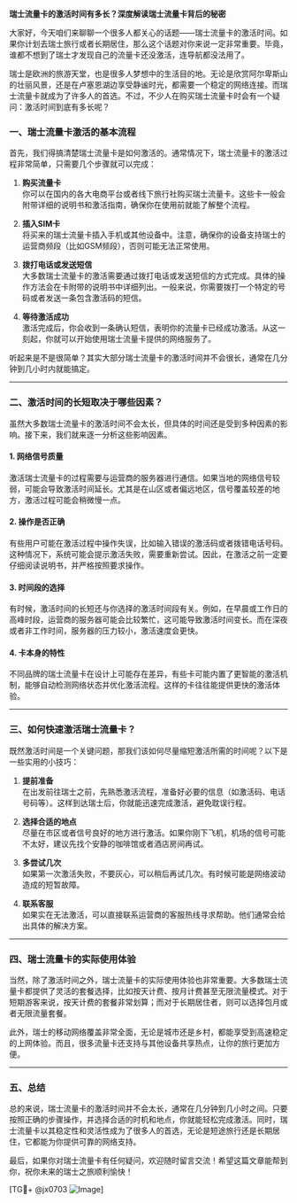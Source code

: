 **瑞士流量卡的激活时间有多长？深度解读瑞士流量卡背后的秘密**

大家好，今天咱们来聊聊一个很多人都关心的话题——瑞士流量卡的激活时间。如果你计划去瑞士旅行或者长期居住，那么这个话题对你来说一定非常重要。毕竟，谁都不想到了瑞士才发现自己的流量卡还没激活，连导航都没法用了。

瑞士是欧洲的旅游天堂，也是很多人梦想中的生活目的地。无论是欣赏阿尔卑斯山的壮丽风景，还是在卢塞恩湖边享受静谧时光，都需要一个稳定的网络连接。而瑞士流量卡就成为了许多人的首选。不过，不少人在购买瑞士流量卡时会有一个疑问：激活时间到底有多长呢？

### **一、瑞士流量卡激活的基本流程**

首先，我们得搞清楚瑞士流量卡是如何激活的。通常情况下，瑞士流量卡的激活过程非常简单，只需要几个步骤就可以完成：

1. **购买流量卡**  
   你可以在国内的各大电商平台或者线下旅行社购买瑞士流量卡。这些卡一般会附带详细的说明书和激活指南，确保你在使用前就能了解整个流程。

2. **插入SIM卡**  
   将买来的瑞士流量卡插入手机或其他设备中。注意，确保你的设备支持瑞士的运营商频段（比如GSM频段），否则可能无法正常使用。

3. **拨打电话或发送短信**  
   大多数瑞士流量卡的激活需要通过拨打电话或发送短信的方式完成。具体的操作方法会在卡附带的说明书中详细列出。一般来说，你需要拨打一个特定的号码或者发送一条包含激活码的短信。

4. **等待激活成功**  
   激活完成后，你会收到一条确认短信，表明你的流量卡已经成功激活。从这一刻起，你就可以开始使用瑞士流量卡提供的网络服务了。

听起来是不是很简单？其实大部分瑞士流量卡的激活时间并不会很长，通常在几分钟到几小时内就能搞定。

---

### **二、激活时间的长短取决于哪些因素？**

虽然大多数瑞士流量卡的激活时间不会太长，但具体的时间还是受到多种因素的影响。接下来，我们就来逐一分析这些影响因素。

#### **1. 网络信号质量**
激活瑞士流量卡的过程需要与运营商的服务器进行通信。如果当地的网络信号较弱，可能会导致激活时间延长。尤其是在山区或者偏远地区，信号覆盖较差的地方，激活过程可能会稍微慢一点。

#### **2. 操作是否正确**
有些用户可能在激活过程中操作失误，比如输入错误的激活码或者拨错电话号码。这种情况下，系统可能会提示激活失败，需要重新尝试。因此，在激活之前一定要仔细阅读说明书，并严格按照要求操作。

#### **3. 时间段的选择**
有时候，激活时间的长短还与你选择的激活时间段有关。例如，在早晨或工作日的高峰时段，运营商的服务器可能会比较繁忙，这可能导致激活时间变长。而在深夜或者非工作时间，服务器的压力较小，激活速度会更快。

#### **4. 卡本身的特性**
不同品牌的瑞士流量卡在设计上可能存在差异，有些卡可能内置了更智能的激活机制，能够自动检测网络状态并优化激活流程。这样的卡往往能提供更快的激活体验。

---

### **三、如何快速激活瑞士流量卡？**

既然激活时间是一个关键问题，那我们该如何尽量缩短激活所需的时间呢？以下是一些实用的小技巧：

1. **提前准备**  
   在出发前往瑞士之前，先熟悉激活流程，准备好必要的信息（如激活码、电话号码等）。这样到达瑞士后，你就能迅速完成激活，避免耽误行程。

2. **选择合适的地点**  
   尽量在市区或者信号良好的地方进行激活。如果你刚下飞机，机场的信号可能不太好，建议先找个安静的咖啡馆或者酒店房间再试。

3. **多尝试几次**  
   如果第一次激活失败，不要灰心，可以稍后再试几次。有时候可能是网络波动造成的短暂故障。

4. **联系客服**  
   如果实在无法激活，可以直接联系运营商的客服热线寻求帮助。他们通常会给出具体的解决方案。

---

### **四、瑞士流量卡的实际使用体验**

当然，除了激活时间之外，瑞士流量卡的实际使用体验也非常重要。大多数瑞士流量卡都提供了灵活的套餐选择，比如按天计费、按月计费甚至无限流量模式。对于短期游客来说，按天计费的套餐非常划算；而对于长期居住者，则可以选择包月或者无限流量套餐。

此外，瑞士的移动网络覆盖非常全面，无论是城市还是乡村，都能享受到高速稳定的上网体验。而且，很多流量卡还支持与其他设备共享热点，让你的旅行更加方便。

---

### **五、总结**

总的来说，瑞士流量卡的激活时间并不会太长，通常在几分钟到几小时之间。只要按照正确的步骤操作，并选择合适的时机和地点，你就能轻松完成激活。同时，瑞士流量卡以其稳定性和灵活性成为了很多人的首选，无论是短途旅行还是长期居住，它都能为你提供可靠的网络支持。

最后，如果你对瑞士流量卡有任何疑问，欢迎随时留言交流！希望这篇文章能帮到你，祝你未来的瑞士之旅顺利愉快！

[TG💪+ @jx0703 ![Image](https://github.com/user-attachments/assets/dbca1d08-cadb-493c-b0ec-ad6f7a83f270)]